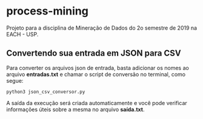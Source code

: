 # process-mining

Projeto para a disciplina de Mineração de Dados do 2o semestre de 2019 na EACH - USP.

## Convertendo sua entrada em JSON para CSV

Para converter os arquivos json de entrada, basta adicionar os nomes ao arquivo **entradas.txt** e chamar o script de conversão no terminal, como segue:

```python3 json_csv_conversor.py```
 
A saída da execução será criada automaticamente e você pode verificar informações úteis sobre a mesma no arquivo **saída.txt**.
